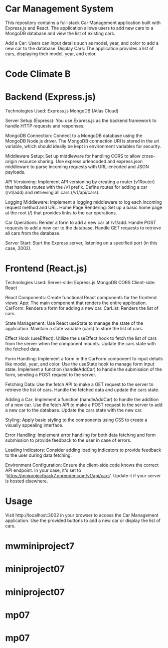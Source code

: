 # Car Management System

This repository contains a full-stack Car Management application built with Express.js and React. The application allows users to add new cars to a MongoDB database and view the list of existing cars.

Add a Car: Users can input details such as model, year, and color to add a new car to the database.
Display Cars: The application provides a list of cars, displaying their model, year, and color.

# Code Climate B 
# Backend (Express.js)

Technologies Used:
Express.js
MongoDB (Atlas Cloud)

Server Setup (Express):
You use Express.js as the backend framework to handle HTTP requests and responses.

MongoDB Connection:
Connect to a MongoDB database using the MongoDB Node.js driver.
The MongoDB connection URI is stored in the uri variable, which should ideally be kept in environment variables for security.

Middleware Setup:
Set up middleware for handling CORS to allow cross-origin resource sharing.
Use express.urlencoded and express.json middleware to parse incoming requests with URL-encoded and JSON payloads.

API Versioning:
Implement API versioning by creating a router (v1Router) that handles routes with the /v1 prefix.
Define routes for adding a car (/v1/add) and retrieving all cars (/v1/api/cars).

Logging Middleware:
Implement a logging middleware to log each incoming request method and URL.
Home Page Rendering:
Set up a basic home page at the root (/) that provides links to the car operations.

Car Operations:
Render a form to add a new car at /v1/add.
Handle POST requests to add a new car to the database.
Handle GET requests to retrieve all cars from the database.

Server Start:
Start the Express server, listening on a specified port (in this case, 3002).

# Frontend (React.js)

Technologies Used:
Server-side:
Express.js
MongoDB
CORS
Client-side:
React

React Components:
Create functional React components for the frontend views:
App: The main component that renders the entire application.
CarForm: Renders a form for adding a new car.
CarList: Renders the list of cars.

State Management:
Use React useState to manage the state of the application.
Maintain a state variable (cars) to store the list of cars.

Effect Hook (useEffect):
Utilize the useEffect hook to fetch the list of cars from the server when the component mounts.
Update the cars state with the fetched data.

Form Handling:
Implement a form in the CarForm component to input details like model, year, and color.
Use the useState hook to manage form input state.
Implement a function (handleAddCar) to handle the submission of the form, sending a POST request to the server.

Fetching Data:
Use the fetch API to make a GET request to the server to retrieve the list of cars.
Handle the fetched data and update the cars state.

Adding a Car:
Implement a function (handleAddCar) to handle the addition of a new car.
Use the fetch API to make a POST request to the server to add a new car to the database.
Update the cars state with the new car.

Styling:
Apply basic styling to the components using CSS to create a visually appealing interface.

Error Handling:
Implement error handling for both data fetching and form submission to provide feedback to the user in case of errors.

Loading Indicators:
Consider adding loading indicators to provide feedback to the user during data fetching.

Environment Configuration:
Ensure the client-side code knows the correct API endpoint. In your case, it's set to 'https://mniprojectback7.onrender.com/v1/api/cars'. Update it if your server is hosted elsewhere.

# Usage

Visit http://localhost:3002 in your browser to access the Car Management application.
Use the provided buttons to add a new car or display the list of cars.



# mwminiproject7
# miniproject07
# miniproject07
# mp07
# mp07
